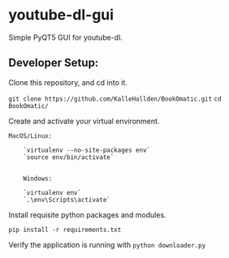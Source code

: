 # youtube-dl-gui

Simple PyQT5 GUI for youtube-dl.

## Developer Setup:

Clone this repository, and cd into it.

`git clone https://github.com/KalleHallden/BookOmatic.git`
`cd BookOmatic/`

Create and activate your virtual environment.

	MacOS/Linux:

		`virtualenv --no-site-packages env`
		`source env/bin/activate`


        Windows:

		`virtualenv env`
		`.\env\Scripts\activate`

Install requisite python packages and modules.

`pip install -r requirements.txt`

Verify the application is running with `python downloader.py`
